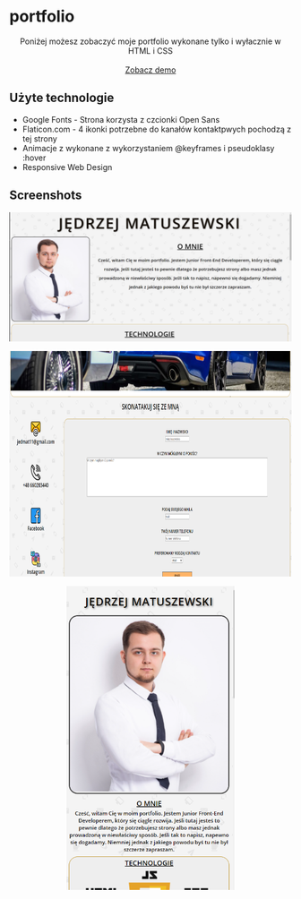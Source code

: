 # portfolio

  <p align="center">
   Poniżej możesz zobaczyć moje portfolio wykonane tylko i wyłacznie w HTML i CSS
    <br />
    <br />
    <a href="https://github.com/Jedrzej-Matuszewski/portfolio">Zobacz demo</a>
  </p>
</p>

## Użyte technologie
- Google Fonts - Strona korzysta z czcionki Open Sans
- Flaticon.com - 4 ikonki potrzebne do kanałów kontaktpwych pochodzą z tej strony
- Animacje z wykonane z wykorzystaniem @keyframes i pseudoklasy :hover
- Responsive Web Design


## Screenshots
<p align="center">
    <img src="./photo/demo-photo/1.png" alt="First Screenshot" width="600" height="231">
</p>
<p align="center">
  <img src="./photo/demo-photo/2.png" alt="Second Screenshot" width="600" height="403">
</p>
<p align="center">
  <img src="./photo/demo-photo/3.png" alt="Third Screenshot" width="300" height="543">
</p>
